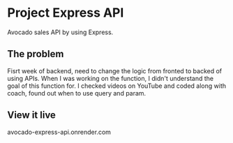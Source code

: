 # Project Express API

Avocado sales API by using Express. 

## The problem

Fisrt week of backend, need to change the logic from fronted to backed of using APIs. When I was working on the function, I didn't understand the goal of this function for. I checked videos on YouTube and coded along with coach, found out when to use query and param. 

## View it live

avocado-express-api.onrender.com
